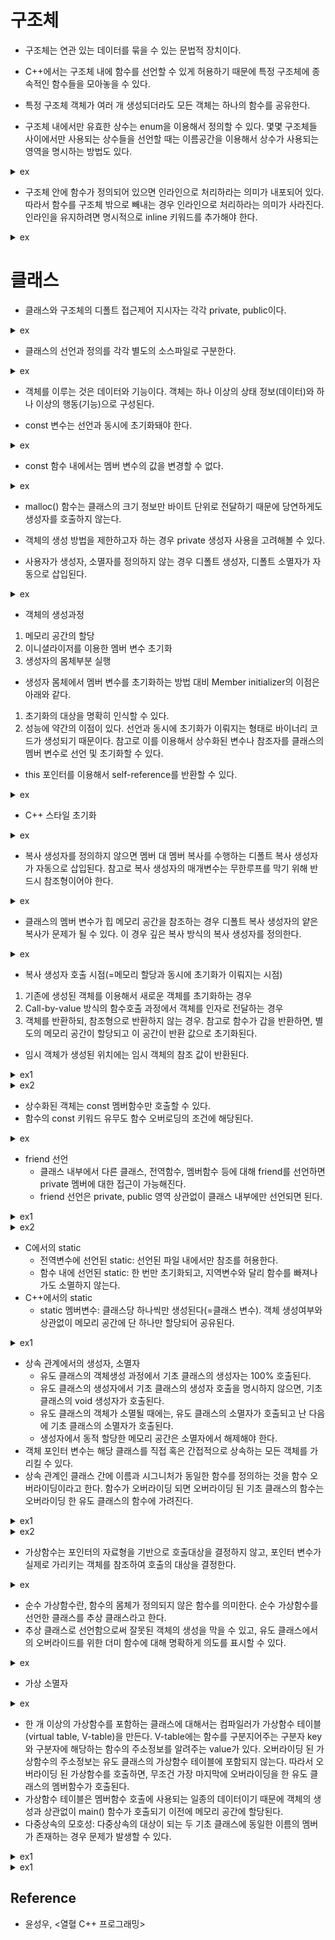 # 구조체

- 구조체는 연관 있는 데이터를 묶을 수 있는 문법적 장치이다.

- C++에서는 구조체 내에 함수를 선언할 수 있게 허용하기 때문에 특정 구조체에 종속적인 함수들을 모아놓을 수 있다.

- 특정 구조체 객체가 여러 개 생성되더라도 모든 객체는 하나의 함수를 공유한다.

- 구조체 내에서만 유효한 상수는 enum을 이용해서 정의할 수 있다. 몇몇 구조체들 사이에서만 사용되는 상수들을 선언할 때는 이름공간을 이용해서 상수가 사용되는 영역을 명시하는 방법도 있다.

<details><summary>ex</summary>
    
```cpp
struct Monster
{
    enum
    {
        NAME_LEN     = 20,
        MAX_STRENGTH = 100,
    };
};

namespace STAT
{
    enum
    {
        HP  = 0,
        ATK = 1,
    }
}

int main(void)
{
    Monster monster;
    std::cout << "Name length: " << Monster::NAME_LEN << '\n';  // output: "Name length: 20"
    std::cout << "Name length: " << monster::NAME_LEN << '\n';  // output: "Name length: 20"
    std::cout << "HP: " << STAT::HP << '\n';                    // output: "HP: 0"

    return 0;
}
```

</details>

- 구조체 안에 함수가 정의되어 있으면 인라인으로 처리하라는 의미가 내포되어 있다. 따라서 함수를 구조체 밖으로 빼내는 경우 인라인으로 처리하라는 의미가 사라진다. 인라인을 유지하려면 명시적으로 inline 키워드를 추가해야 한다.

<details><summary>ex</summary>
    
```cpp
inline void Monster::Attack() { }
```

</details>

# 클래스

- 클래스와 구조체의 디폴트 접근제어 지시자는 각각 private, public이다.

<details><summary>ex</summary>

```cpp
struct Monster
{
    // 구조체의 디폴트 접근제어 지시자는 public이다.
    char name[10];
    int  hp;
};

class Player
{
    // 클래스의 디폴트 접근제어 지시자는 private이다.
    char name[10];
    int  hp;
public:
    Player(const char* name, int hp) : hp(hp)
    {
        strcpy(this->name, name);
    }

    void ShowInfo() const
    {
        std::cout << "Player(" << name << ", " << hp << ")" << std::endl;
    }
};

class Npc
{
public:
    char name[10];
    int  hp;
    
    Npc(const char* name, int hp) : hp(hp)
    {
        strcpy(this->name, name);
    }
};

int main(void)
{
    Monster monster = { "Goblin", 100 };
    std::cout << "Monster(" << monster.name << ", " << monster.hp << ")" << std::endl;

    //Player player = { "Knight", 50 };      // X, 컴파일 에러: private 멤버는 클래스 외부에서 접근할 수 없다.
    //Player player = Player("Knight", 50);  // O
    Player player("Knight", 50);             // O
    
    //std::cout << "Player(" << player.name << ", " << player.hp << ")" << std::endl;  // X, 컴파일 에러: private멤버는 클래스 외부에서 접근할 수 없다.
    player.ShowInfo();

    //Npc npc = { "Merchant", 25 };  // O
    Npc npc("Merchant", 25);         // O
    std::cout << "Npc(" << npc.name << ", " << npc.hp << ")" << std::endl;

    return 0;
}
```

</details>

- 클래스의 선언과 정의를 각각 별도의 소스파일로 구분한다.

<details><summary>ex</summary>

```cpp
// Monster.h 헤더파일에 클래스를 선언한다.
class Monster
{
private:
    char name[10];
    int  hp;
    int  mp;
public:
    void Attack();
    void Heal();
    void ShowInfo();
};

// 인라인 함수는 컴파일 과정에서 함수의 호출부를 함수의 몸체로 대체해야 하므로 헤더파일에 정의돼야 한다.
// 컴파일러는 파일 단위로 컴파일하므로 A.cpp, B.cpp를 동시에 컴파일해서 하나의 실행파일을 만든다 해도 A.cpp의 컴파일 과정에서 B.cpp를 참조하지 않으며 그 반대도 마찬가지다.
inline Monster::ShowInfo()
{
    std::cout << name << ", " << hp << ", " << mp << std::endl;
}

// Monster에서 제한적으로 사용되는 상수는 헤더파일에 선언한다.
namespace MONSTER_CONST
{
    enum
    {
        STRENGTH = 100, SPEED = 50
    };
}

// Monster.cpp 소스파일에 클래스를 정의힌다.
#include "Monster.h"  // 멤버함수의 정의 부분을 컴파일할 때 클래스의 멤버 변수나 헤더파일에 선언된 상수 등의 정보가 필요하다.

void Monster::Attack()
{
    std::cout << "Attack" << std::endl;
}
void Monster::Heal()
{
    std::cout << "Heal" << std::endl;
}
```

</details>

- 객체를 이루는 것은 데이터와 기능이다. 객체는 하나 이상의 상태 정보(데이터)와 하나 이상의 행동(기능)으로 구성된다.

- const 변수는 선언과 동시에 초기화돼야 한다.

<details><summary>ex</summary>

```cpp
class Monster
{
    //const int MAX_HP = 10;  // X, 컴파일 에러: 클래스의 멤버 변수 선언문에서는 초기화를 허용하지 않는다.
    const int MAX_HP;
public:
    Monster(int maxHp) : MAX_HP(maxHp) { }  // Member initializer는 선언(메모리 할당)과 동시에 초기화가 수행되므로 상수화된 멤버 변수를 초기화할 수 있다. 
};
```

</details>

- const 함수 내에서는 멤버 변수의 값을 변경할 수 없다.

<details><summary>ex</summary>

```cpp
class Monster
{
private:
    int hp;
public:
    int GetHp()
    {
        return hp;
    }

    void ShowHp() const
    {
        std::cout << "Hp: " << GetHp() << std::endl;  // 컴파일 에러: const 함수 내에서는 const가 아닌 함수의 호출이 제한된다. 
    }
};

class Item
{
private:
    int hp;
public:
    void SetHp(const Monster& monster)
    {
        hp = monster.GetHp();  // 컴파일 에러: const 참조자를 대상으로 값의 변경 능력을 가진 함수의 호출을 허용하지 않는다. 에러를 해결하려면 Monster::GetHp() 함수를 const 함수로 선언해야 한다.
    }
```

</details>

- malloc() 함수는 클래스의 크기 정보만 바이트 단위로 전달하기 때문에 당연하게도 생성자를 호출하지 않는다.

- 객체의 생성 방법을 제한하고자 하는 경우 private 생성자 사용을 고려해볼 수 있다.

- 사용자가 생성자, 소멸자를 정의하지 않는 경우 디폴트 생성자, 디폴트 소멸자가 자동으로 삽입된다.

<details><summary>ex</summary>

```cpp
Monster* pMonster = new Monster;    // O
Monster* pMonster = new Monster();  // O
Monster monster;                    // O
Monster monster();                  // X, 컴파일 에러: 함수의 원형 선언과 구분되지 않으므로 허용하지 않는다.

int main(void)
{
    Monster monster();  // 함수의 원형은 지역적으로도 선언할 수 있다.
    Monster m = monster();
}

Monster monster()
{
    Monster monster;
    return mosnter;
}
```

</details>

- 객체의 생성과정
1. 메모리 공간의 할당
2. 이니셜라이저를 이용한 멤버 변수 초기화
3. 생성자의 몸체부분 실행

- 생성자 몸체에서 멤버 변수를 초기화하는 방법 대비 Member initializer의 이점은 아래와 같다.
1. 초기화의 대상을 명확히 인식할 수 있다.
2. 성능에 약간의 이점이 있다. 선언과 동시에 초기화가 이뤄지는 형태로 바이너리 코드가 생성되기 때문이다. 참고로 이를 이용해서 상수화된 변수나 참조자를 클래스의 멤버 변수로 선언 및 초기화할 수 있다.

- this 포인터를 이용해서 self-reference를 반환할 수 있다.

<details><summary>ex</summary>

```cpp
class SelfRef
{
private:
    int num;
public:
    SelfRef(int n) : num(n) { }

    SelfRef& Adder(int n)
    {
        num += n;
        return *this;
    }

    SelfRef& ShowTwoNumber()
    {
        std::cout << num << std::endl;
        return *this;
    }
};

int main(void)
{
    SelfRef obj(3);
    SelfRef &ref = obj.Adder(2);

    obj.ShowTwoNumber();  // 5
    ref.ShowTwoNumber();  // 5

    ref.Adder(1).ShowTwoNumber().Adder(2).ShowTwoNumber();  // 6  // 8
    return 0;
}
```
    
</details>

- C++ 스타일 초기화

<details><summary>ex</summary>

```cpp
int  num = 20;  // O
int& ref = num; // O
int  num(20);   // O
int& ref(num);  // O
```
    
</details>

- 복사 생성자를 정의하지 않으면 멤버 대 멤버 복사를 수행하는 디폴트 복사 생성자가 자동으로 삽입된다. 참고로 복사 생성자의 매개변수는 무한루프를 막기 위해 반드시 참조형이어야 한다.

<details><summary>ex</summary>

```cpp
class Foo
{
private:
    int num1;
    int num2;
public:
    Foo(int n) : num1(n1) { num2 = 0; }
    Foo(int n1, int n2) : num1(n1), num2(n2) { }
};

int main(void)
{
    Foo foo1(10, 20);
    Foo foo2 = foo1;    // 디폴트 복사 생성자 호출
    // Foo foo2(foo1);  // 위 코드는 암시적으로 이와 같이 변경된다. 암시적 변환을 막음으로써 코드의 명확성을 높이려면 explicit 키워드를 이용한다.
    Foo foo3 = 5;       // 전달인자가 하나인 생성자의 경우도 암시적 변환이 발생한다.
    return 0;
}
```

</details>

- 클래스의 멤버 변수가 힙 메모리 공간을 참조하는 경우 디폴트 복사 생성자의 얕은 복사가 문제가 될 수 있다. 이 경우 깊은 복사 방식의 복사 생성자를 정의한다. 

<details><summary>ex</summary>

```cpp
class Person
{
private:
    char* name;
    int   age;
public:
    Person(char* name, int age) : age(age)
    {
        this->name = new char[strlen(name) + 1];
        strcpy(this->name, name);
    }

    Person(const Person& copy) : age(copy.age)
    {
        name = new char[strlen(copy.name) + 1];
        strcpy(name, copy.name);
    }

    ~Person()
    {
        delete[] name;
    }
```
    
</details>

- 복사 생성자 호출 시점(=메모리 할당과 동시에 초기화가 이뤄지는 시점)
1. 기존에 생성된 객체를 이용해서 새로운 객체를 초기화하는 경우
2. Call-by-value 방식의 함수호출 과정에서 객체를 인자로 전달하는 경우
3. 객체를 반환하되, 참조형으로 반환하지 않는 경우. 참고로 함수가 갑을 반환하면, 별도의 메모리 공간이 할당되고 이 공간이 반환 값으로 초기화된다.

- 임시 객체가 생성된 위치에는 임시 객체의 참조 값이 반환된다.

<details><summary>ex1</summary>

```cpp
#include <iostream>

class Temporary
{
private:
    int num;
public:
    Temporary(int n) : num(n)
    {
        std::cout << "Create obj: " << num << std::endl;
    }

    ~Temporary()
    {
        std::cout << "Destroy obj: " << num << std::endl;
    }

    void ShowTempInfo()
    {
        std::cout << "Num: " << num << std::endl;
    }
};

int main(void)
{
    Temporary(100);                         // 임시 객체는 다음 행으로 넘어가면 즉시 소멸된다.
    std::cout << "************After make" << std::endl;

    Temporary(200).ShowTempInfo();          // 임시 객체는 다음 행으로 넘어가면 즉시 소멸된다.
    std::cout << "************After make" << std::endl;

    const Temporary &ref = Temporary(300);  // 참조자에 참조되는 임시 객체는 바로 소멸되지 않는다.
    std::cout << "************After make" << std::endl;

    return 0;
}
```

</details>

<details><summary>ex2</summary>

```cpp
#include <iostream>

class SoSimple
{
private:
    int num;
public:
    SoSimple(int n) : num(n)
    {
        std::cout << "New obj: " << this << std::endl;
    }

    SoSimple(const SoSimple& copy) : num(copy.num)
    {
        std::cout << "New Copy obj: " << this << std::endl;
    }

    ~SoSimple()
    {
        std::cout << "Destroy obj: " << this << std::endl;
    }
};

SoSimple SimpleFuncObj(SoSimple ob)
{
    std::cout << "Parm ADR: " << &ob << std::endl;
}

int main(void)
{
    SoSimple obj(7);
    SimpleFuncObj(obj);

    std::cout << std::endl;
    SoSimple tempRef = SimpleFuncObj(obj);
    std::cout << "Return obj " << &tempRef << std::endl;
    return 0;
}
```
    
</details>

- 상수화된 객체는 const 멤버함수만 호출할 수 있다.
- 함수의 const 키워드 유무도 함수 오버로딩의 조건에 해당된다.
<details><summary>ex</summary>

```cpp
#include <iostream>

class Foo
{
private:
    int num;
public:
    Foo(int n) : num(n) { }
    void Bar()
    {
        std::cout << "Bar: " << num << std::endl;
    }

    void Bar() const
    {
        std::cout << "const Bar: " << num << std::endl;
    }
};

void TestFunc(const Foo &foo)
{
    foo.Bar();
}

int main(void)
{
    Foo foo1(5);
    const Foo foo2(10);

    foo1.Bar();
    foo2.Bar();

    TestFunc(foo1);
    TestFunc(foo2);
    return 0;
}
```

</details>

- friend 선언
    - 클래스 내부에서 다른 클래스, 전역함수, 멤버함수 등에 대해 friend를 선언하면 private 멤버에 대한 접근이 가능해진다.
    - friend 선언은 private, public 영역 상관없이 클래스 내부에만 선언되면 된다.

<details><summary>ex1</summary>

```cpp
#include <iostream>
#include <cstring>

class Girl;  // Girl이라는 이름이 클래스의 이름임을 알림.

class Boy
{
private:
    int height;
    friend class Girl;  // Girl 클래스에 대한 friend 선언. Girl이라는 클래스에 대한 선언도 포함하므로 5번째 줄의 클래스 선언은 생략할 수 있다.
public:
    Boy(int len) : height(len) { }
    void ShowYourFriendInfo(Girl &frn);
};

class Girl
{
private:
    char phNum[20];
public:
    Girl(const char* num)
    {
        std::strcpy(phNum, num);
    }
    void ShowYourFriendInfo(Boy& frn);
    friend class Boy;  // Boy 클래스에 대한 friend 선언
};

void Boy::ShowYourFriendInfo(Girl& frn)  // Girl 클래스에 멤버변수 phNum이 존재한다는 사실을 알아야하기 때문에 Girl 클래스 정의보다 뒤에 위치함.
{
    std::cout << "Her phone number: " << frn.phNum << std::endl;
}

void Girl::ShowYourFriendInfo(Boy& frn)
{
    std::cout << "His height: " << frn.height << std::endl;
}

int main(void)
{
    Boy boy(170);
    Girl girl("010-1234-5678");
    boy.ShowYourFriendInfo(girl);
    girl.ShowYourFriendInfo(boy);
    return 0;
}
```

</details>

<details><summary>ex2</summary>

```cpp
(...)
class Point;

class PointOP
{
    (...)
    Point PointAdd(const Point&, const Point&);
    (...)
}

class Point
{
    (...)
    friend Point PointOP::PointAdd(const Point&, const Point&);  // 멤버함수에 대한 friend 선언.
    friend void ShowPointPos(const Point&);                      // friend 선언과 함수 원형에 대한 선언이 동시에 이뤄진다.
    (...)
```

</details>

- C에서의 static
    - 전역변수에 선언된 static: 선언된 파일 내에서만 참조를 허용한다.
    - 함수 내에 선언된 static: 한 번만 초기화되고, 지역변수와 달리 함수를 빠져나가도 소멸하지 않는다.
- C++에서의 static
    - static 멤버변수: 클래스당 하나씩만 생성된다(=클래스 변수). 객체 생성여부와 상관없이 메모리 공간에 단 하나만 할당되어 공유된다. 

<details><summary>ex1</summary>

```cpp
class Foo
{
private:
    int n;
    static int cnt;
public:
    static int num;
    const static int NUM_A = 100;  // const static으로 선언된 멤버변수는 선언과 동시에 초기화할 수 있다. 이에 반해 const 멤버변수의 초기화는 이니셜라이저를 통해야만 한다.
    mutable int num2;              // mutable 키워드를 통해 const 함수에 대해 예외를 둘 수 있다.
public:
    Foo()
    {
        cnt++;  // private으로 선언된 클래스 변수는 해당 클래스의 객체들만 접근이 가능하다.
    }

    static void Bar()
    {
        n++;  // 컴파일 에러: static 멤버함수 내에서는 static 멤버변수와 static 멤버함수만 호출할 수 있다.
    }
}
int Foo::cnt = 0;  // 클래스 변수는 객체가 생성될 때 동시에 생성되는 변수가 아니고 이미 메모리 공간에 할당이 이뤄진 변수이기 때문에 생성자 내부가 아니라 클래스 바깥에서 초기화한다. cnt변수는 메모리 공간에 저장될 때 0으로 초기화된다.
int Foo::num = 0;

int main(void)
{
    Foo foo();
    std::cout << "Class variable(num): " << Foo::num << std::endl;  // public으로 선언된 클래스 변수는 클래스 외부에서 클래스명으로 접근 가능하다.
    std::cout << "Class variable(num): " << foo::num << std::endl;  // 객체를 통해서도 접근할 수 있으나 이 방식은 멤버변수에 접근하는 것과 같은 오해를 불러일으키기 때문에 가급적 피한다.
    return 0;
}
```

</details>

- 상속 관계에서의 생성자, 소멸자
    - 유도 클래스의 객체생성 과정에서 기초 클래스의 생성자는 100% 호출된다.
    - 유도 클래스의 생성자에서 기초 클래스의 생성자 호출을 명시하지 않으면, 기초 클래스의 void 생성자가 호출된다.
    - 유도 클래스의 객체가 소멸될 때에는, 유도 클래스의 소멸자가 호출되고 난 다음에 기초 클래스의 소멸자가 호출된다.
    - 생성자에서 동적 할당한 메모리 공간은 소멸자에서 해제해야 한다.
- 객체 포인터 변수는 해당 클래스를 직접 혹은 간접적으로 상속하는 모든 객체를 가리킬 수 있다.
- 상속 관계인 클래스 간에 이름과 시그니처가 동일한 함수를 정의하는 것을 함수 오버라이딩이라고 한다. 함수가 오버라이딩 되면 오버라이딩 된 기초 클래스의 함수는 오버라이딩 한 유도 클래스의 함수에 가려진다.

<details><summary>ex1</summary>

```cpp
#include <iostream>
#include <cstring>

class Person
{
public:
    char* name;
public:
    Person(const char* myname)
    {
        name = new char[std::strlen(myname) + 1];
        std::strcpy(name, myname);
    }
    ~Person()
    {
        delete[] name;
    }
    void WhatYourName() const
    {
        std::cout << "My name is " << name << std::endl;
    }
};

class UnivStudent : public Person
{
private:
    char* major;
public:
    UnivStudent(const char* myname, const char* mymajor) : Person(myname)
    {
        major = new char[std::strlen(mymajor) + 1];
        std::strcpy(major, mymajor);
    }
    ~UnivStudent()
    {
        delete[] major;
    }
    void WhatYourName() const
    {
        std::cout << "It's " << name << std::endl;
    }
    void WhoAreYou() const
    {
        WhatYourName();
        Person::WhatYourName();
        std::cout << "My major is " << major << std::endl;
    }
};

int main(void)
{
    Person* st1 = new UnivStudent("Kim", "Mathmatics");
    st1->WhatYourName();
    std::cout << "-----------" << std::endl;
    UnivStudent st2("Hong", "Physics");
    st2.WhoAreYou();
    std::cout << "-----------" << std::endl;
    st2.Person::WhatYourName();

    delete st1;
    return 0;
}
```

</details>

<details><summary>ex2</summary>

```cpp
int main(void)
{
    Base* bptr = new Derived();
    bptr->DerivedFunc();             // 컴파일 에러: C++ 컴파일러는 포인터 연산의 가능성 여부를 판단할 때, 포인터의 자료형을 기준으로 판단하지, 실제 가리키는 객체의 자료형을 기준으로 판단하지 않는다.
    Derived* dptr = bptr;            // 컴파일 에러: 포인터 bptr의 포인터 형만을 가지고 대입의 가능성을 판단한다.

    Derived* dptr2 = new Derived();  // O
    Base* bptr2 = dptr2;             // O
    return 0;
}
```

</details>

- 가상함수는 포인터의 자료형을 기반으로 호출대상을 결정하지 않고, 포인터 변수가 실제로 가리키는 객체를 참조하여 호출의 대상을 결정한다.

<details><summary>ex</summary>

```cpp
#include <iostream>

class First
{
public:
    void FirstFunc() { std::cout << "FirstFunc" << std::endl; }
    void MyFunc() { std::cout << "FirstMyFunc" << std::endl; }
    virtual void SimpleFunc() { std::cout << "FirstSimpleFunc" << std::endl; }
};

class Second : public First
{
public:
    void SecondFunc() { std::cout << "SecondFunc" << std::endl; }
    void MyFunc() { std::cout << "SecondMyFunc" << std::endl; }
    virtual void SimpleFunc() { std::cout << "SecondSimpleFunc" << std::endl; }  // 오버라이딩 관계인 부모 함수에 virtual 키워드가 있다면 자식 클래스에서는 생략해도 자동으로 가상함수가 되지만 명시적으로 표현하기 위해 virtual 키워드 추가했음.
};

class Third : public Second
{
public:
    void ThirdFunc() { std::cout << "ThirdFunc" << std::endl; }
    void MyFunc() { std::cout << "ThirdMyFunc" << std::endl; }
    virtual void SimpleFunc() { std::cout << "ThirdSimpleFunc" << std::endl; }
};

int main(void)
{
    Third* tptr = new Third();
    Second* sptr = tptr;
    First* fptr = sptr;

    tptr->FirstFunc();    // O
    tptr->SecondFunc();   // O
    tptr->ThirdFunc();    // O

    sptr->FirstFunc();    // O
    sptr->SecondFunc();   // O
    //sptr->ThirdFunc();  // X

    fptr->FirstFunc();    // O
    //fptr->SecondFunc(); // X
    //fptr->ThirdFunc();  // X

    std::cout << "--------------------" << std::endl;

    fptr->MyFunc();
    sptr->MyFunc();
    tptr->MyFunc();
    
    std::cout << "--------------------" << std::endl;

    fptr->SimpleFunc();
    sptr->SimpleFunc();
    tptr->SimpleFunc();

    std::cout << "--------------------" << std::endl;

    Third obj;
    obj.FirstFunc();
    obj.SecondFunc();
    obj.ThirdFunc();
    obj.SimpleFunc();

    Second& sref = obj;
    sref.FirstFunc();
    sref.SecondFunc();
    sref.SimpleFunc();

    First& fref = obj;
    fref.FirstFunc();
    fref.SimpleFunc();

    delete tptr;
    return 0;
}
```

</details>

- 순수 가상함수란, 함수의 몸체가 정의되지 않은 함수를 의미한다. 순수 가상함수를 선언한 클래스를 추상 클래스라고 한다.
- 추상 클래스로 선언함으로써 잘못된 객체의 생성을 막을 수 있고, 유도 클래스에서의 오버라이드를 위한 더미 함수에 대해 명확하게 의도를 표시할 수 있다.

<details><summary>ex</summary>

```cpp
class Foo  // 추상 클래스
{
protected:
    virtual void Bar() = 0;  // 순수 가상함수
}
```

</details>

- 가상 소멸자

<details><summary>ex</summary>

```cpp
#include <iostream>

class First
{
private:
    char* strOne;
public:
    First(const char* str)
    {
        strOne = new char[std::strlen(str) + 1];
    }
    virtual ~First()
    {
        std::cout << "~First()" << std::endl;
        delete[] strOne;
    }
};

class Second : public First
{
private:
    char* strTwo;
public:
    Second(const char* str1, const char* str2) : First(str1)
    {
        strTwo = new char[std::strlen(str2) + 1];
    }
    ~Second()
    {
        std::cout << "~Second()" << std::endl;
        delete[] strTwo;
    }
};

int main(void)
{
    First* ptr = new Second("simple", "complex");
    delete ptr;  // First 클래스의 소멸자만 호출한다.
    return 0;
}
```

</details>

- 한 개 이상의 가상함수를 포함하는 클래스에 대해서는 컴파일러가 가상함수 테이블(virtual table, V-table)을 만든다. V-table에는 함수를 구분지어주는 구분자 key와 구분자에 해당하는 함수의 주소정보를 알려주는 value가 있다. 오버라이딩 된 가상함수의 주소정보는 유도 클래스의 가상함수 테이블에 포함되지 않는다. 따라서 오버라이딩 된 가상함수를 호출하면, 무조건 가장 마지막에 오버라이딩을 한 유도 클래스의 멤버함수가 호출된다.
- 가상함수 테이블은 멤버함수 호출에 사용되는 일종의 데이터이기 때문에 객체의 생성과 상관없이 main() 함수가 호출되기 이전에 메모리 공간에 할당된다.
- 다중상속의 모호성: 다중상속의 대상이 되는 두 기초 클래스에 동일한 이름의 멤버가 존재하는 경우 문제가 발생할 수 있다.

<details><summary>ex1</summary>

```cpp
#include <iostream>

class BaseOne
{
public:
    void SimpleFunc() { std::cout << "BaseOne" << std::endl; }
};

class BaseTwo
{
public:
    void SimpleFunc() { std::cout << "BaseTwo" << std::endl; }
};

class MultiDerived : public BaseOne, protected BaseTwo
{
public:
    void ComplexFunc()
    {
        BaseOne::SimpleFunc();  // 어느 클래스에 정의된 함수를 호출할 것인지 명시해야 한다.
        BaseTwo::SimpleFunc();
    }
};

int main(void)
{
    MultiDerived mdr;
    mdr.ComplexFunc();
    return 0;
} 
```

</details>

<details><summary>ex1</summary>

```cpp
#include <iostream>

class Base
{
public:
    Base() { std::cout << "Base ctor" << std::endl; }
    void SimpleFunc() { std::cout << "BaseOne" << std::endl; }
};

class MiddleDerivedOne : virtual public Base
{
public:
    MiddleDerivedOne() : Base() { std::cout << "MiddleDerivedOne ctor" << std::endl; }
    void MiddleFuncOne()
    {
        SimpleFunc();
        std::cout << "MiddleDerivedOne" << std::endl;
    }
};

class MiddleDerivedTwo : virtual public Base
{
public:
    MiddleDerivedTwo() : Base() { std::cout << "MiddleDerivedTwo ctor" << std::endl; }
    void MiddleFuncTwo()
    {
        SimpleFunc();
        std::cout << "MiddleDerivedTwo" << std::endl;
    }
};

class LastDerived : public MiddleDerivedOne, public MiddleDerivedTwo
{
public:
    LastDerived() : MiddleDerivedOne(), MiddleDerivedTwo() { std::cout << "LastDerived ctor" << std::endl; }
    void ComplexFunc()
    {
        MiddleFuncOne();
        MiddleFuncTwo();
        SimpleFunc();  // 가상상속이 아니었다면 MiddleDerivedOne::SimpleFunc() 또는 MiddleDerivedTwo::SimpleFunc()으로 명시했어야 하며 Base클래스의 생성자도 두 번 호출된다.
    }
};

int main(void)
{
    std::cout << "객체 생성 전....." << std::endl;
    LastDerived ldr;
    std::cout << "객체 생성 후....." << std::endl;
    ldr.ComplexFunc();
    return 0;
}
```

</details>

## Reference

- 윤성우, <열혈 C++ 프로그래밍>
